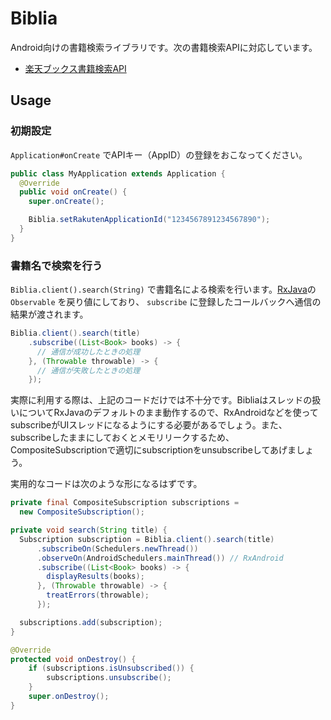 Biblia
==========

Android向けの書籍検索ライブラリです。次の書籍検索APIに対応しています。

* [楽天ブックス書籍検索API](https://webservice.rakuten.co.jp/api/booksbooksearch/)

Usage
----------

### 初期設定

`Application#onCreate` でAPIキー（AppID）の登録をおこなってください。

```java
public class MyApplication extends Application {
  @Override
  public void onCreate() {
    super.onCreate();

    Biblia.setRakutenApplicationId("1234567891234567890");
  }
}
```

### 書籍名で検索を行う

`Biblia.client().search(String)` で書籍名による検索を行います。[RxJava](https://github.com/ReactiveX/RxJava)の `Observable` を戻り値にしており、 `subscribe` に登録したコールバックへ通信の結果が渡されます。

```java
Biblia.client().search(title)
    .subscribe((List<Book> books) -> {
      // 通信が成功したときの処理
    }, (Throwable throwable) -> {
      // 通信が失敗したときの処理
    });
```

実際に利用する際は、上記のコードだけでは不十分です。Bibliaはスレッドの扱いについてRxJavaのデフォルトのまま動作するので、RxAndroidなどを使ってsubscribeがUIスレッドになるようにする必要があるでしょう。また、subscribeしたままにしておくとメモリリークするため、CompositeSubscriptionで適切にsubscriptionをunsubscribeしてあげましょう。

実用的なコードは次のような形になるはずです。

```java
private final CompositeSubscription subscriptions =
  new CompositeSubscription();

private void search(String title) {
  Subscription subscription = Biblia.client().search(title)
      .subscribeOn(Schedulers.newThread())
      .observeOn(AndroidSchedulers.mainThread()) // RxAndroid
      .subscribe((List<Book> books) -> {
        displayResults(books);
      }, (Throwable throwable) -> {
        treatErrors(throwable);
      });

  subscriptions.add(subscription);
}

@Override
protected void onDestroy() {
    if (subscriptions.isUnsubscribed()) {
        subscriptions.unsubscribe();
    }
    super.onDestroy();
}
```
